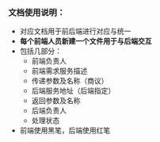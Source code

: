 ### 文档使用说明：
- 对应文档用于前后端进行对应与统一
- **每个前端人员新建一个文件用于与后端交互**
- 包括几部分：
  - 前端负责人
  - 前端需求服务描述
  - 传递参数及名称（商议）
  - 后端服务地址（后端指定）
  - 返回参数及名称
  - 后端负责人
  - 处理状态
- 前端使用黑笔，后端使用红笔
